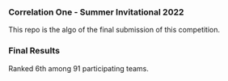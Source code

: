 ### Correlation One - Summer Invitational 2022
This repo is the algo of the final submission of this competition.

### Final Results
Ranked 6th among 91 participating teams.
